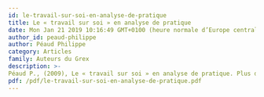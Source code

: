 ```yaml
---
id: le-travail-sur-soi-en-analyse-de-pratique
title: Le « travail sur soi » en analyse de pratique
date: Mon Jan 21 2019 10:16:49 GMT+0100 (heure normale d’Europe centrale)
author_id: peaud-philippe
author: Péaud Philippe
category: Articles
family: Auteurs du Grex
description: >-
Péaud P., (2009), Le « travail sur soi » en analyse de pratique. Plus de conscience de soi ou remaniement psychique ? Expliciter n° 78, p.1-21 
pdf: /pdf/le-travail-sur-soi-en-analyse-de-pratique.pdf
---
```

